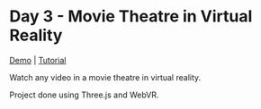 # Day 3 - Movie Theatre in Virtual Reality

[Demo](https://risonsimon.com/projects/day3) | [Tutorial](movie-theatre-vr-tutorial-webvr/)


Watch any video in a movie theatre in virtual reality.

Project done using Three.js and WebVR.